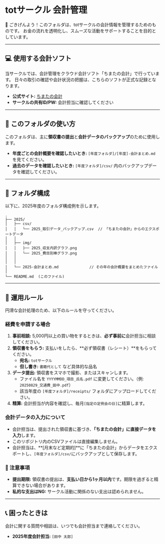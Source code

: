# totサークル 会計管理

👋 ごきげんよう！このフォルダは、totサークルの会計情報を管理するためのものです。 お金の流れを透明化し、スムーズな活動をサポートすることを目的としています。

------


## 💻 使用する会計ソフト


当サークルでは、会計管理をクラウド会計ソフト「ちまたの会計」で行っています。 日々の取引の確認や会計状況の把握は、こちらのソフトが正式な記録となります。

- **公式サイト:** [ちまたの会計](https://www.timakai.com/)
- **サークルの共有ID/PW:** 会計担当に確認してください

------


## 📖 このフォルダの使い方


このフォルダは、主に**領収書の提出**と**会計データのバックアップ**のために使用します。

- **年度ごとの会計概要を確認したいとき:** `[年度フォルダ]/[年度]-会計まとめ.md` を見てください。
- **過去のデータを確認したいとき:** `[年度フォルダ]/csv/` 内のバックアップデータを確認してください。

------



## 📁 フォルダ構成



以下に、2025年度のフォルダ構成例を示します。

```
.
├── 2025/
│   ├── csv/
│   │   └── 2025_取引データ_バックアップ.csv  // 「ちまたの会計」からのエクスポートデータ
│   │
│   ├── img/
│   │   ├── 2025_収支内訳グラフ.png
│   │   └── 2025_費目別棒グラフ.png
│   │
│   │
│   └── 2025-会計まとめ.md              // その年の会計概要をまとめたファイル
│
└── README.md  (このファイル)
```

------


## 🔄 運用ルール

円滑な会計処理のため、以下のルールを守ってください。

### 経費を申請する場合

1. **事前相談:** 5,000円以上の買い物をするときは、**必ず事前に**会計担当に相談してください。
2. **領収書をもらう:** 支払いをしたら、**必ず領収書（レシート）**をもらってください。
   - **宛名:** `totサークル`
   - **但し書き:** `書籍代として` など具体的な品名
3. **データ提出:** 領収書をスマホで撮影、またはスキャンします。
   - ファイル名を `YYYYMMDD_項目_氏名.pdf` に変更してください。（例: `20250829_交通費_田中.pdf`）
   - 該当年度の `[年度フォルダ]/receipts/` フォルダにアップロードしてください。
4. **精算:** 会計担当が内容を確認し、毎月`[指定の定例会の日]`に精算します。


### 会計データの入力について

- 会計担当は、提出された領収書に基づき、**「ちまたの会計」に直接データを入力**します。
- このリポジトリ内のCSVファイルは直接編集しません。
- 会計担当は、**[月末など定期的]**に「ちまたの会計」からデータをエクスポートし、`[年度フォルダ]/csv/`にバックアップとして保存します。


### 🚨 注意事項

- **提出期限:** 領収書の提出は、**支払い日から1ヶ月以内**です。期限を過ぎると精算できない場合があります。
- **私的な支出はNG:** サークル活動に関係のない支出は認められません。

------

## 📞 困ったときは

会計に関する質問や相談は、いつでも会計担当まで連絡してください。

- **2025年度会計担当:** `[田中 太郎]`
